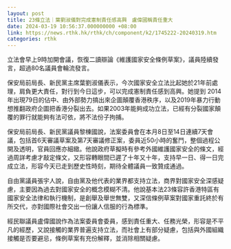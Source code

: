 ```yaml
---
layout: post
title: 23條立法｜葉劉淑儀對完成憲制責任感高興　盧偉國稱責任重大
date: 2024-03-19 10:56:37.000000000 +08:00
link: https://news.rthk.hk/rthk/ch/component/k2/1745222-20240319.htm
categories: rthk
---
```


立法會早上9時加開會議，恢復二讀辯論《維護國家安全條例草案》，議員陸續發言，超過80名議員會輪流發言。

保安局前局長、新民黨主席葉劉淑儀表示，今次國家安全立法比起她於21年前處理，肩負更大責任，對行到今日這步，可以完成憲制責任感到高興。她提到 2014年出現79日的佔中、由外部勢力搞出來企圖顛覆香港秩序，以及2019年暴力行動想推翻政府企圖把香港分裂出去。如果2003年能夠成功立法，已經有分裂國家顛覆的罪行就能夠有法可依，將不法份子拘捕。

保安局前局長、新民黨議員黎棟國說，法案委員會在本月8日至14日連續7天會議，包括首6天審議草案及第7天審議修正案，委員近50小時的奮鬥，整個過程公開及透明，官員回應亦細緻。他說政府草擬時有參考外國維護國家安全的條文，經過周詳考慮才敲定條文，又形容轉眼間已遲了十年又十年，支持早一日、得一日完成立法，形容今天已走到歷史性時刻，期待全體議員一致贊成通過。

自由黨議員張宇人說，自由黨及他代表的業界都支持立法，商界對國家安全深感疑慮，主要因為過去對國家安全的概念模糊不清。他說基本法23條容許香港特區有國家安全法律和執行機制，是創舉及舉世無雙，又深信條例草案對國家重託終於有所交代，亦對國際社會交出一份讓人信服的行為標準。

經民聯議員盧偉國說作為法案委員會委員，感到責任重大、任務光榮，形容是不平凡的經歷，又說接觸的業界普遍支持立法，而社會上有部分疑慮，包括與外國組織接觸是否要避忌，條例草案有充份解釋，並消除相關疑慮。
